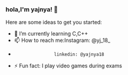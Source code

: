 ### hola,I'm yajnya! 👋



Here are some ideas to get you started:

- 🌱 I’m currently learning C,C++
- 📫 How to reach me:Instagram: @yj_18_ 
-                    linkedin: @yajnya18
- ⚡ Fun fact: I play video games during exams

